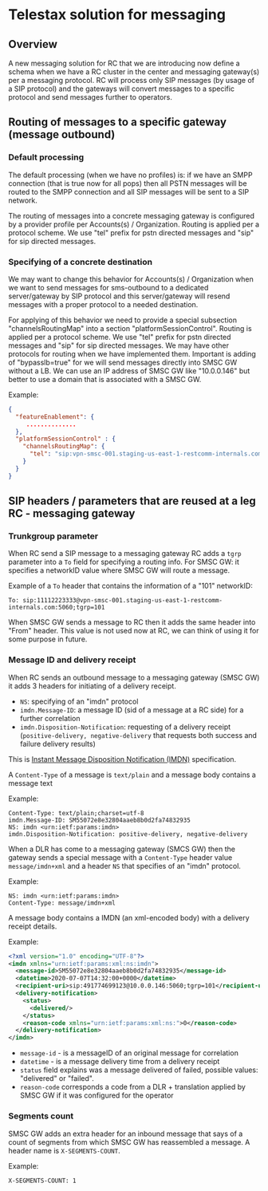 # Telestax solution for messaging

## Overview

A new messaging solution for RC that we are introducing now define a schema when we have a RC cluster in the center and messaging gateway(s) per a messaging protocol.
RC will process only SIP messages (by usage of a SIP protocol) and the gateways will convert messages to a specific protocol and send messages further to operators. 

## Routing of messages to a specific gateway (message outbound)

### Default processing

The default processing (when we have no profiles) is: if we have an SMPP connection (that is true now for all pops) then all PSTN messages will be routed to the SMPP connection and all SIP messages will be sent to a SIP network.

The routing of messages into a concrete messaging gateway is configured by a provider profile per Accounts(s) / Organization. Routing is applied per a protocol scheme.
We use "tel" prefix for pstn directed messages and "sip" for sip directed messages.

### Specifying of a concrete destination
 
We may want to change this behavior for Accounts(s) / Organization when we want to send messages for sms-outbound to a dedicated server/gateway by SIP protocol and this server/gateway will resend messages with a proper protocol to a needed destination.

For applying of this behavior we need to provide a special subsection "channelsRoutingMap" into a section "platformSessionControl". Routing is applied per a protocol scheme. We use "tel" prefix for pstn directed messages and "sip" for sip directed messages.
We may have other protocols for routing when we have implemented them. Important is adding of "bypasslb=true" for we will send messages directly into SMSC GW without a LB. We can use an IP address of SMSC GW like "10.0.0.146" but better to use a domain that is associated with a SMSC GW.

Example:

```json
{
  "featureEnablement": {
     ..............
  },
  "platformSessionControl" : {
    "channelsRoutingMap": {
      "tel": "sip:vpn-smsc-001.staging-us-east-1-restcomm-internals.com:5060;transport=tcp;bypasslb=true"
    }
  }
}
```

## SIP headers / parameters that are reused at a leg RC - messaging gateway

### Trunkgroup parameter

When RC send a SIP message to a messaging gateway RC adds a `tgrp` parameter into a `To` field for specifying a routing info. 
For SMSC GW: it specifies a networkID value where SMSC GW will route a message. 

Example of a `To` header that contains the information of a "101" networkID:

```text
To: sip:11112223333@vpn-smsc-001.staging-us-east-1-restcomm-internals.com:5060;tgrp=101
```

When SMSC GW sends a message to RC then it adds the same header into "From" header. This value is not used now at RC, we can think of using it for some purpose in future.

### Message ID and delivery receipt

When RC sends an outbound message to a messaging gateway (SMSC GW) it adds 3 headers for initiating of a delivery receipt.

- `NS`: specifying of an "imdn" protocol
- `imdn.Message-ID`: a message ID (sid of a message at a RC side) for a further correlation
- `imdn.Disposition-Notification`: requesting of a delivery receipt (`positive-delivery, negative-delivery` that requests both success and failure delivery results) 

This is [Instant Message Disposition Notification (IMDN)](https://tools.ietf.org/html/rfc5438) specification.


A `Content-Type` of a message is `text/plain` and a message body contains a message text

Example:

```text
Content-Type: text/plain;charset=utf-8
imdn.Message-ID: SM55072e8e32804aaeb8b0d2fa74832935
NS: imdn <urn:ietf:params:imdn>
imdn.Disposition-Notification: positive-delivery, negative-delivery
```

When a DLR has come to a messaging gateway (SMCS GW) then the gateway sends a special message with a `Content-Type` header value `message/imdn+xml` and a header `NS` that specifies of an "imdn" protocol. 

Example:

```text
NS: imdn <urn:ietf:params:imdn>
Content-Type: message/imdn+xml
```

A message body contains a IMDN (an xml-encoded body) with a delivery receipt details.

Example:

```xml
<?xml version="1.0" encoding="UTF-8"?>
<imdn xmlns="urn:ietf:params:xml:ns:imdn">
  <message-id>SM55072e8e32804aaeb8b0d2fa74832935</message-id>
  <datetime>2020-07-07T14:32:00+0000</datetime>
  <recipient-uri>sip:491774699123@10.0.0.146:5060;tgrp=101</recipient-uri>
  <delivery-notification>
    <status>
      <delivered/>
    </status>
    <reason-code xmlns="urn:ietf:params:xml:ns:">0</reason-code>
  </delivery-notification>
</imdn>
```

* `message-id` - is a messageID of an original message for correlation
* `datetime` - is a message delivery time from a delivery receipt
* `status` field explains was a message delivered of failed, possible values: "delivered" or "failed".
* `reason-code` corresponds a code from a DLR + translation applied by SMSC GW if it was configured for the operator

### Segments count

SMSC GW adds an extra header for an inbound message that says of a count of segments from which SMSC GW has reassembled a message.
A header name is `X-SEGMENTS-COUNT`.

Example:  

```text
X-SEGMENTS-COUNT: 1
```


